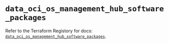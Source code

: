 # `data_oci_os_management_hub_software_packages`

Refer to the Terraform Registory for docs: [`data_oci_os_management_hub_software_packages`](https://registry.terraform.io/providers/oracle/oci/6.18.0/docs/data-sources/os_management_hub_software_packages).

